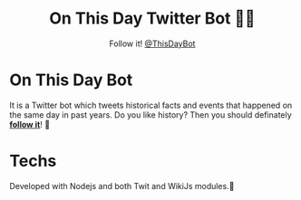 <h1 align="center">On This Day Twitter Bot 🤖🔎</h1>
<p align="center">Follow it! <a href="https://twitter.com/ThisDayBot" target="blank">@ThisDayBot</a></p>

# On This Day Bot
It is a Twitter bot which tweets historical facts and events that happened on the same day in past years. Do you like history? Then you should definately <b><a href="https://twitter.com/ThisDayBot" target="blank">follow it</a></b>! 🤩

# Techs
Developed with Nodejs and both Twit and WikiJs modules.🚀
